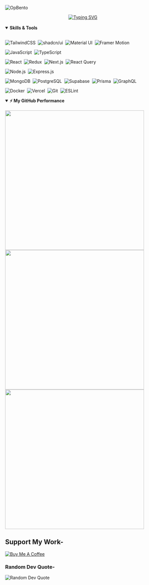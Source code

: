 <!-- ════════════ 👤 PROFILE BANNER & SOCIAL LINKS ════════════ --> 
![OpBento](https://firebasestorage.googleapis.com/v0/b/smartkaksha-fe32c.appspot.com/o/opbento%2Fadityadomle01db1.png?alt=media)
<!-- ============================= -->
<!-- 💡 Typing Animation Banner -->
<!-- ============================== -->
<div align="center">
    <a href="https://git.io/typing-svg">
        <img src="https://readme-typing-svg.herokuapp.com?font=Poppins&weight=800&size=31&duration=2000&pause=80&color=Dc143c&center=true&multiline=true&repeat=false&width=700&height=117&lines=Hi%2C+I'm+Aditya!;A+Self+Taught+Software+Developer;Based+in+Nagpur%2C+Maharashtra+Area" alt="Typing SVG"/>
    </a>
</div>
<br/>


<details open>
<summary><b>Skills & Tools</b></summary>
<br>

<!-- Frontend -->
![TailwindCSS](https://img.shields.io/badge/Tailwind_CSS-06B6D4?style=for-the-badge&logo=tailwindcss&logoColor=white)&nbsp;
![shadcn/ui](https://img.shields.io/badge/shadcn%2Fui-111827?style=for-the-badge&logo=shadcn&logoColor=white)&nbsp;
![Material UI](https://img.shields.io/badge/Material--UI-007FFF?style=for-the-badge&logo=mui&logoColor=white)&nbsp;
![Framer Motion](https://img.shields.io/badge/Framer--Motion-EF4B4B?style=for-the-badge&logo=framer&logoColor=white)&nbsp;

<!-- Languages -->
![JavaScript](https://img.shields.io/badge/-JavaScript-F7DF1E?style=for-the-badge&logo=javascript&logoColor=black)&nbsp;
![TypeScript](https://img.shields.io/badge/TypeScript-3178C6?style=for-the-badge&logo=typescript&logoColor=white)&nbsp;

<!-- Frameworks & Libraries -->
![React](https://img.shields.io/badge/React-20232A?style=for-the-badge&logo=react&logoColor=61DAFB)&nbsp;
![Redux](https://img.shields.io/badge/Redux-593D88?style=for-the-badge&logo=redux&logoColor=white)&nbsp;
![Next.js](https://img.shields.io/badge/Next.js-000000?style=for-the-badge&logo=nextdotjs&logoColor=white)&nbsp;
![React Query](https://img.shields.io/badge/React_Query-FF4154?style=for-the-badge&logo=reactquery&logoColor=white)&nbsp;

<!-- Backend -->
![Node.js](https://img.shields.io/badge/Node.js-339933?style=for-the-badge&logo=node.js&logoColor=white)&nbsp;
![Express.js](https://img.shields.io/badge/Express.js-000000?style=for-the-badge&logo=express&logoColor=white)&nbsp;

<!-- Databases -->
![MongoDB](https://img.shields.io/badge/MongoDB-47A248?style=for-the-badge&logo=mongodb&logoColor=white)&nbsp;
![PostgreSQL](https://img.shields.io/badge/PostgreSQL-336791?style=for-the-badge&logo=postgresql&logoColor=white)&nbsp;
![Supabase](https://img.shields.io/badge/Supabase-3ECF8E?style=for-the-badge&logo=supabase&logoColor=white)&nbsp;
![Prisma](https://img.shields.io/badge/Prisma-2D3748?style=for-the-badge&logo=prisma&logoColor=white)&nbsp;
![GraphQL](https://img.shields.io/badge/GraphQL-E10098?style=for-the-badge&logo=graphql&logoColor=white)&nbsp;

<!-- DevOps & Tools -->
![Docker](https://img.shields.io/badge/Docker-2496ED?style=for-the-badge&logo=docker&logoColor=white)&nbsp;
![Vercel](https://img.shields.io/badge/Vercel-000000?style=for-the-badge&logo=vercel&logoColor=white)&nbsp;
![Git](https://img.shields.io/badge/-Git-F05032?style=for-the-badge&logo=git&logoColor=white)&nbsp;
![ESLint](https://img.shields.io/badge/ESLint-4B32C3?style=for-the-badge&logo=eslint&logoColor=white)&nbsp;

</details>


<!-- ════════════ 📈 GITHUB STATS ════════════ -->
<details open>
<summary><b>⚡ My GitHub Performance</b></summary>
<br>

<!-- General stats card -->
<img src="https://github-readme-stats.vercel.app/api?username=adityadomle&theme=gotham&hide_border=false&include_all_commits=true&count_private=true" width="450" />
<br/>
<!-- GitHub streak stats -->
<img src="https://streak-stats.demolab.com/?user=adityadomle&theme=gotham&hide_border=false" width="450" />
<br/>
<!-- Most used languages -->
<img src="https://github-readme-stats.vercel.app/api/top-langs/?username=adityadomle&layout=compact&hide_border=false&title_color=61dafb&text_color=ffffff&bg_color=0d1117" width="450" />
</details>

<!-- ════════════ ☕️ SUPPORT ME ════════════ -->

## Support My Work-
<div align="left">
  <a href="https://www.buymeacoffee.com/adityadomle" target="_blank" rel="noreferrer nofollow">
    <img src="https://img.shields.io/badge/Buy%20Me%20a%20Coffee-Support-darkgreen?style=for-the-badge&logo=buymeacoffee&logoColor=white" alt="Buy Me A Coffee" />
  </a>
</div>

<!-- ════════════ 💬 RANDOM DEV QUOTE ════════════ -->

### Random Dev Quote-
<img src="https://quotes-github-readme.vercel.app/api?type=horizontal&theme=tokyonight" alt="Random Dev Quote"/>
    <div align="center">

<p align="left"> <img src="https://komarev.com/ghpvc/?username=adityadomle&label=Profile%20views&color=0e75b6&style=flat" alt="" /> </p>
<!-- ════════════ © ADITYA DOMLE ════════════ -->
